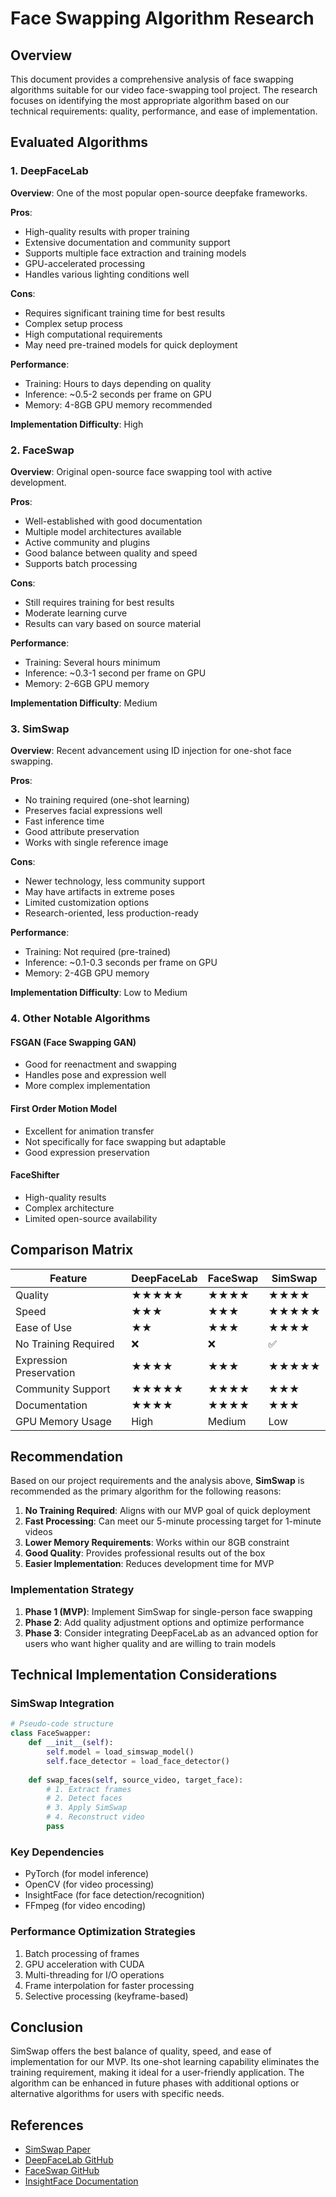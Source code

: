 # Face Swapping Algorithm Research

## Overview
This document provides a comprehensive analysis of face swapping algorithms suitable for our video face-swapping tool project. The research focuses on identifying the most appropriate algorithm based on our technical requirements: quality, performance, and ease of implementation.

## Evaluated Algorithms

### 1. DeepFaceLab
**Overview**: One of the most popular open-source deepfake frameworks.

**Pros**:
- High-quality results with proper training
- Extensive documentation and community support
- Supports multiple face extraction and training models
- GPU-accelerated processing
- Handles various lighting conditions well

**Cons**:
- Requires significant training time for best results
- Complex setup process
- High computational requirements
- May need pre-trained models for quick deployment

**Performance**:
- Training: Hours to days depending on quality
- Inference: ~0.5-2 seconds per frame on GPU
- Memory: 4-8GB GPU memory recommended

**Implementation Difficulty**: High

### 2. FaceSwap
**Overview**: Original open-source face swapping tool with active development.

**Pros**:
- Well-established with good documentation
- Multiple model architectures available
- Active community and plugins
- Good balance between quality and speed
- Supports batch processing

**Cons**:
- Still requires training for best results
- Moderate learning curve
- Results can vary based on source material

**Performance**:
- Training: Several hours minimum
- Inference: ~0.3-1 second per frame on GPU
- Memory: 2-6GB GPU memory

**Implementation Difficulty**: Medium

### 3. SimSwap
**Overview**: Recent advancement using ID injection for one-shot face swapping.

**Pros**:
- No training required (one-shot learning)
- Preserves facial expressions well
- Fast inference time
- Good attribute preservation
- Works with single reference image

**Cons**:
- Newer technology, less community support
- May have artifacts in extreme poses
- Limited customization options
- Research-oriented, less production-ready

**Performance**:
- Training: Not required (pre-trained)
- Inference: ~0.1-0.3 seconds per frame on GPU
- Memory: 2-4GB GPU memory

**Implementation Difficulty**: Low to Medium

### 4. Other Notable Algorithms

#### FSGAN (Face Swapping GAN)
- Good for reenactment and swapping
- Handles pose and expression well
- More complex implementation

#### First Order Motion Model
- Excellent for animation transfer
- Not specifically for face swapping but adaptable
- Good expression preservation

#### FaceShifter
- High-quality results
- Complex architecture
- Limited open-source availability

## Comparison Matrix

| Feature | DeepFaceLab | FaceSwap | SimSwap |
|---------|-------------|----------|---------|
| Quality | ★★★★★ | ★★★★ | ★★★★ |
| Speed | ★★★ | ★★★ | ★★★★★ |
| Ease of Use | ★★ | ★★★ | ★★★★ |
| No Training Required | ❌ | ❌ | ✅ |
| Expression Preservation | ★★★★ | ★★★ | ★★★★★ |
| Community Support | ★★★★★ | ★★★★ | ★★★ |
| Documentation | ★★★★ | ★★★★ | ★★★ |
| GPU Memory Usage | High | Medium | Low |

## Recommendation

Based on our project requirements and the analysis above, **SimSwap** is recommended as the primary algorithm for the following reasons:

1. **No Training Required**: Aligns with our MVP goal of quick deployment
2. **Fast Processing**: Can meet our 5-minute processing target for 1-minute videos
3. **Lower Memory Requirements**: Works within our 8GB constraint
4. **Good Quality**: Provides professional results out of the box
5. **Easier Implementation**: Reduces development time for MVP

### Implementation Strategy

1. **Phase 1 (MVP)**: Implement SimSwap for single-person face swapping
2. **Phase 2**: Add quality adjustment options and optimize performance
3. **Phase 3**: Consider integrating DeepFaceLab as an advanced option for users who want higher quality and are willing to train models

## Technical Implementation Considerations

### SimSwap Integration
```python
# Pseudo-code structure
class FaceSwapper:
    def __init__(self):
        self.model = load_simswap_model()
        self.face_detector = load_face_detector()
    
    def swap_faces(self, source_video, target_face):
        # 1. Extract frames
        # 2. Detect faces
        # 3. Apply SimSwap
        # 4. Reconstruct video
        pass
```

### Key Dependencies
- PyTorch (for model inference)
- OpenCV (for video processing)
- InsightFace (for face detection/recognition)
- FFmpeg (for video encoding)

### Performance Optimization Strategies
1. Batch processing of frames
2. GPU acceleration with CUDA
3. Multi-threading for I/O operations
4. Frame interpolation for faster processing
5. Selective processing (keyframe-based)

## Conclusion

SimSwap offers the best balance of quality, speed, and ease of implementation for our MVP. Its one-shot learning capability eliminates the training requirement, making it ideal for a user-friendly application. The algorithm can be enhanced in future phases with additional options or alternative algorithms for users with specific needs.

## References
- [SimSwap Paper](https://arxiv.org/abs/2106.06340)
- [DeepFaceLab GitHub](https://github.com/iperov/DeepFaceLab)
- [FaceSwap GitHub](https://github.com/deepfakes/faceswap)
- [InsightFace Documentation](https://github.com/deepinsight/insightface)